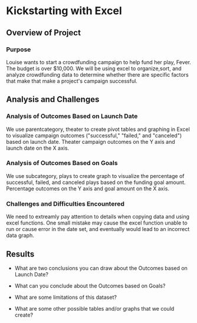 # Kickstarting with Excel

## Overview of Project
 
### Purpose
Louise wants to start a crowdfunding campaign to help fund her play, Fever. The budget is over $10,000.
We will be using excel to organize,sort, and analyze crowdfunding data to determine whether there are specific factors that make that make a project's campaign successful.
## Analysis and Challenges

### Analysis of Outcomes Based on Launch Date
We use parentcategory, theater to create pivot tables and graphing in Excel to visualize campaign outcomes ("successful," "failed," and "canceled") based on launch date.
Theater campaign outcomes on the Y axis and launch date on the X axis.
### Analysis of Outcomes Based on Goals
We use subcategory, plays to create graph to visualize the percentage of successful, failed, and canceled plays based on the funding goal amount.
Percentage outcomes on the Y axis and goal amount on the X axis.
### Challenges and Difficulties Encountered
We need to extreamly pay attention to details when copying data and using excel functions. One small mistake may cause the excel function unable to run or cause error in the date set, and eventually would lead to an incorrect data graph.
## Results

- What are two conclusions you can draw about the Outcomes based on Launch Date?

- What can you conclude about the Outcomes based on Goals?

- What are some limitations of this dataset?

- What are some other possible tables and/or graphs that we could create?
